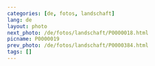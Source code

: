 ```yaml
---
categories: [de, fotos, landschaft]
lang: de
layout: photo
next_photo: /de/fotos/landschaft/P0000018.html
picname: P0000019
prev_photo: /de/fotos/landschaft/P0000384.html
tags: []
---
```

